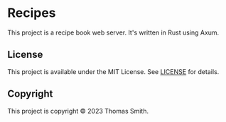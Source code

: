 # Recipes
This project is a recipe book web server. It's written in Rust using Axum.

## License
This project is available under the MIT License. See [LICENSE](./LICENSE) for details.

## Copyright
This project is copyright © 2023 Thomas Smith.
